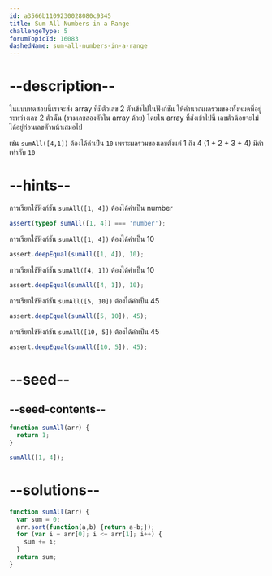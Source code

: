 ```yaml
---
id: a3566b1109230028080c9345
title: Sum All Numbers in a Range
challengeType: 5
forumTopicId: 16083
dashedName: sum-all-numbers-in-a-range
---
```


# --description--

ในแบบทดสอบนี้เราจะส่ง array ที่มีตัวเลข 2 ตัวเข้าไปในฟังก์ชัน ให้คำนวณผลรวมของทั้งหมดที่อยู่ระหว่างเลข 2 ตัวนั้น (รวมเลขสองตัวใน array ด้วย) 
โดยใน array ที่ส่งเข้าไปนี้ เลขตัวน้อยจะไม่ได้อยู่ก่อนเลขตัวหน้าเสมอไป

เช่น `sumAll([4,1])` ต้องได้ค่าเป็น `10` เพราะผลรวมของเลขตั้งแต่ 1 ถึง 4 (1 + 2 + 3 + 4) มีค่าเท่ากับ `10`

# --hints--

การเรียกใช้ฟังก์ชัน `sumAll([1, 4])` ต้องได้ค่าเป็น number

```js
assert(typeof sumAll([1, 4]) === 'number');
```

การเรียกใช้ฟังก์ชัน `sumAll([1, 4])` ต้องได้ค่าเป็น 10

```js
assert.deepEqual(sumAll([1, 4]), 10);
```

การเรียกใช้ฟังก์ชัน `sumAll([4, 1])` ต้องได้ค่าเป็น 10

```js
assert.deepEqual(sumAll([4, 1]), 10);
```

การเรียกใช้ฟังก์ชัน `sumAll([5, 10])` ต้องได้ค่าเป็น 45

```js
assert.deepEqual(sumAll([5, 10]), 45);
```

การเรียกใช้ฟังก์ชัน `sumAll([10, 5])` ต้องได้ค่าเป็น 45

```js
assert.deepEqual(sumAll([10, 5]), 45);
```

# --seed--

## --seed-contents--

```js
function sumAll(arr) {
  return 1;
}

sumAll([1, 4]);
```

# --solutions--

```js
function sumAll(arr) {
  var sum = 0;
  arr.sort(function(a,b) {return a-b;});
  for (var i = arr[0]; i <= arr[1]; i++) {
    sum += i;
  }
  return sum;
}
```
